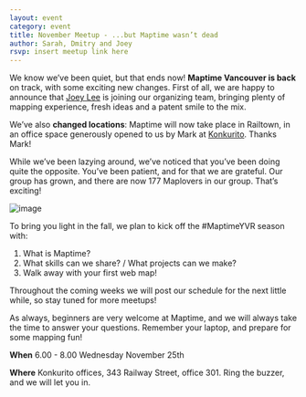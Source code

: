 ```yaml
---
layout: event
category: event
title: November Meetup - ...but Maptime wasn’t dead
author: Sarah, Dmitry and Joey
rsvp: insert meetup link here
---
```


We know we’ve been quiet, but that ends now! **Maptime Vancouver is back** on track, with some exciting new changes. First of all, we are happy to announce that [Joey Lee](https://twitter.com/leejoeyk) is joining our organizing team, bringing plenty of mapping experience, fresh ideas and a patent smile to the mix.

We’ve also **changed locations**: Maptime will now take place in Railtown, in an office space generously opened to us by Mark at [Konkurito](http://www.konkurito.com/). Thanks Mark!

While we’ve been lazying around, we’ve noticed that you’ve been doing quite the opposite. You’ve been patient, and for that we are grateful. Our group has grown, and there are now 177 Maplovers in our group. That’s exciting! 

![image](http://makemesocial.net/wp-content/uploads/2014/06/when-your-team-scores-5.gif)

To bring you light in the fall, we plan to kick off the #MaptimeYVR season with:

1. What is Maptime? 
2. What skills can we share? / What projects can we make?
3. Walk away with your first web map! 


Throughout the coming weeks we will post our schedule for the next little while, so stay tuned for more meetups!

As always, beginners are very welcome at Maptime, and we will always take the time to answer your questions. Remember your laptop, and prepare for some mapping fun!

**When** 6.00 - 8.00 Wednesday November 25th

**Where** Konkurito offices, 343 Railway Street, office 301. Ring the buzzer, and we will let you in.

